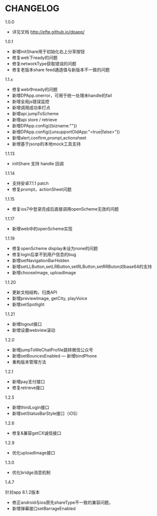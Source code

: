 # CHANGELOG

1.0.0

- 详见文档 http://efte.github.io/dpapp/

1.0.1

- 新增initShare用于初始化右上分享按钮
- 修复web下ready的问题
- 修复networkType获取错误的问题
- 修复老版本share feed通道值与新版本不一致的问题

1.1.x

- 修复web中ready的问题
- 新增DPApp.onerror，可用于统一处理未handle的fail
- 新增全局js错误监控
- 新增调用成功率打点
- 新增api jumpToScheme
- 新增api store / retrieve
- 新增DPApp.config({bizname:"<bizname>"})
- 新增DPApp.config({unsupportOldApp:"<true|false>"})
- 新增alert,confirm,prompt,actionsheet
- 新增基于jsonp的本地mock工具支持

1.1.13

- initShare 支持 handle 回调

1.1.14

- 支持安卓7.1.1 patch
- 修复prompt，actionSheet问题

1.1.15

- 修复ios7中登录完成后直接调用openScheme无效的问题

1.1.17
- 新增web中的openScheme实现

1.1.19
- 修复openScheme display未设为none的问题
- 修复login后拿不到用户信息的bug
- 新增setNavigationBarHidden
- 新增setLLButton,setLRButton,setRLButton,setRRButon对base64的支持
- 新增chooseImage, uploadImage

1.1.20
- 更新文档结构，归类API
- 新增previewImage, getCity, playVoice
- 新增setSpotlight

1.1.21
- 新增logout接口
- 新增设置webview滚动

1.2.0
- 新增jumpToWeChatProfile跳转微信公众号
- 新增setBouncesEnabled
— 新增bindPhone
- 重构版本管理方法

1.2.1
- 新增pay支付接口
- 修复retrieve接口

1.2.5
- 新增thirdLogin接口
- 新增setStatusBarStyle接口（iOS）

1.2.6
- 修复&兼容getCX诚信接口

1.2.9
- 优化uploadImage接口

1.3.0
- 优化bridge消息机制

1.4.7
  
  针对app 8.1.2版本

- 修正android与ios原先shareType不一致的兼容问题，
- 新增弹幕接口setBarrageEnabled



